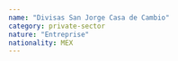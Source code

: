 ```yaml
---
name: "Divisas San Jorge Casa de Cambio"
category: private-sector
nature: "Entreprise"
nationality: MEX
---
```

    